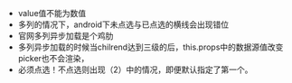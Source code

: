 - value值不能为数值
- 多列的情况下，android下未点选与已点选的横线会出现错位
- 官网多列异步加载是个鸡肋
- 多列异步加载的时候当chilrend达到三级的后，this.props中的数据源值改变picker也不会渲染，
- 必须点选！不点选则出现（2）中的情况，即便默认指定了第一个。